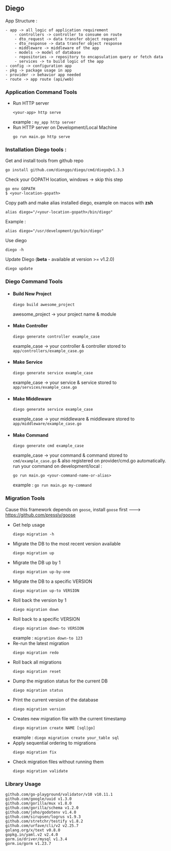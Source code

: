 ## Diego

App Structure : 
```
- app -> all logic of application requirement
    - controllers -> controller to consume on route
    - dto_request -> data transfer object request
    - dto_response -> data transfer object response
    - middleware -> middleware of the app
    - models -> model of database
    - repositories -> repository to encapsulation query or fetch data
    - services -> to build logic of the app
- config -> configuration app
- pkg -> package usage in app
- provider -> behavior app needed
- route -> app route (api/web)
```

### Application Command Tools
- Run HTTP server
  ```shell
  <your-app> http serve
  ```
  example : `my_app http server`
- Run HTTP server on Development/Local Machine
  ```shell
  go run main.go http serve
  ```

### Installation Diego tools :
Get and install tools from github repo
```shell
go install github.com/dienggo/diego/cmd/diego@v1.3.3
```
Check your GOPATH location, windows -> skip this step
```shell
go env GOPATH
$ <your-location-gopath>
```
Copy path and make alias installed diego, example on macos with **zsh**
```
alias diego="/<your-location-gopath>/bin/diego"
```
Example : 
```
alias diego="/usr/development/go/bin/diego"
```

Use diego
```shell
diego -h
```
Update Diego (**beta** - available at version >= v1.2.0)
```shell
diego update
```

### Diego Command Tools
- #### Build New Project
    ```shell
    diego build awesome_project
    ```
  awesome_project -> your project name & module
- #### Make Controller
    ```shell
    diego generate controller example_case
    ```
    example_case -> your controller & controller stored to `app/controllers/example_case.go`
- #### Make Service
    ```shell
    diego generate service example_case
    ```
    example_case -> your service & service stored to `app/services/example_case.go`
- #### Make Middleware
    ```shell
    diego generate service example_case
    ```
    example_case -> your middleware & middleware stored to `app/middleware/example_case.go`
- #### Make Command
    ```shell
    diego generate cmd example_case
    ```
  example_case -> your command & command stored to `cmd/example_case.go` & also registered on provider/cmd.go automatically. <br/>
  run your command on development/local :
  ```shell
  go run main.go <your-command-name-or-alias>
  ```
  example : `go run main.go my-command`

### Migration Tools
Cause this framework depends on `goose`, install `goose` first ---> https://github.com/pressly/goose <br/>
- Get help usage
  ```shell
  diego migration -h
  ```
- Migrate the DB to the most recent version available
  ```shell
  diego migration up
  ```                   
- Migrate the DB up by 1
  ```shell
  diego migration up-by-one
  ```            
- Migrate the DB to a specific VERSION
  ```shell
  diego migration up-to VERSION
  ```        
- Roll back the version by 1
  ```shell
  diego migration down
  ```                 
- Roll back to a specific VERSION
  ```shell
  diego migration down-to VERSION
  ```      
  example : `migration down-to 123`
- Re-run the latest migration
  ```shell
  diego migration redo
  ```                 
- Roll back all migrations
  ```shell
  diego migration reset
  ```                
- Dump the migration status for the current DB
  ```shell
  diego migration status
  ```               
- Print the current version of the database
  ```shell
  diego migration version
  ```              
- Creates new migration file with the current timestamp
  ```shell
  diego migration create NAME [sql|go]
  ```
  example : `diego migration create your_table sql`
- Apply sequential ordering to migrations
  ```shell
  diego migration fix
  ```                  
- Check migration files without running them
  ```shell
  diego migration validate
  ```             
### Library Usage
```
github.com/go-playground/validator/v10 v10.11.1
github.com/google/uuid v1.3.0
github.com/gorilla/mux v1.8.0
github.com/gorilla/schema v1.2.0
github.com/joho/godotenv v1.4.0
github.com/sirupsen/logrus v1.9.3
github.com/stretchr/testify v1.8.2
github.com/urfave/cli/v2 v2.25.7
golang.org/x/text v0.8.0
gopkg.in/yaml.v2 v2.4.0
gorm.io/driver/mysql v1.3.4
gorm.io/gorm v1.23.7
```
